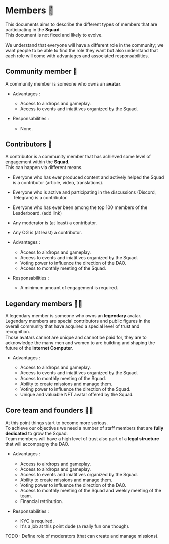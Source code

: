 # Members 👦

This documents aims to describe the different types of members that are participating in the **Squad**. <br/>
This document is not fixed and likely to evolve.

We understand that everyone will have a different role in the community; we want people to be able to find the role they want but also understand that each role will come with advantages and associated responsabilities.

## Community member 👫

A community member is someone who owns an **avatar**.

- Advantages :

  - Access to airdrops and gameplay.
  - Access to events and iniatitives organized by the Squad.

- Responsabilities :
  - None.

## Contributors 👷

A contributor is a community member that has achieved some level of engagement within the **Squad**. <br/> This can happen via different means.

- Everyone who has ever produced content and actively helped the Squad is a contributor (article, video, translations).
- Everyone who is active and participating in the discussions (Discord, Telegram) is a contributor.
- Everyone who has ever been among the top 100 members of the Leaderboard. (add link)
- Any moderator is (at least) a contributor.
- Any OG is (at least) a contributor.

- Advantages :

  - Access to airdrops and gameplay.
  - Access to events and iniatitives organized by the Squad.
  - Voting power to influence the direction of the DAO.
  - Access to monthly meeting of the Squad.

- Responsabilities :

  - A minimum amount of engagement is required.

## Legendary members 🦸‍♂️

A legendary member is someone who owns an **legendary** avatar. <br/>
Legendary members are special contributors and public figures in the overall community that have acquired a special level of trust and recognition. <br/> Those avatars cannot are unique and cannot be paid for, they are to acknowledge the many men and women to are building and shaping the future of the **Internet Computer**.

- Advantages :

  - Access to airdrops and gameplay.
  - Access to events and iniatitives organized by the Squad.
  - Access to monthly meeting of the Squad.
  - Ability to create missions and manage them.
  - Voting power to influence the direction of the Squad.
  - Unique and valuable NFT avatar offered by the Squad.

## Core team and founders 🧑‍🔧

At this point things start to become more serious. <br/> To achieve our objectives we need a number of staff members that are **fully dedicated** to grow the Squad. <br/>
Team members will have a high level of trust also part of a **legal structure** that will accompagny the DAO.

- Advantages :

  - Access to airdrops and gameplay.
  - Access to airdrops and gameplay.
  - Access to events and iniatitives organized by the Squad.
  - Ability to create missions and manage them.
  - Voting power to influence the direction of the DAO.
  - Access to monthly meeting of the Squad and weekly meeting of the team.
  - Financial retribution.

- Responsabilities :

  - KYC is required.
  - It's a job at this point dude (a really fun one though).

TODO : Define role of moderators (that can create and manage missions).
